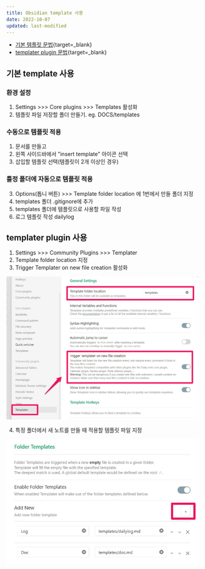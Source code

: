 ```yaml
---
title: Obsidian template 사용
date: 2022-10-07
updated: last-modified
---
```


- [기본 템플릿 문법](https://help.obsidian.md/Plugins/Templates){target=_blank}
- [templater plugin 문법](https://silentvoid13.github.io/Templater/syntax.html){target=_blank}

## 기본 template 사용

### 환경 설정

1. Settings >>> Core plugins  >>> Templates 활성화
2. 템플릿 파일 저장할 폴더 만들기. eg. DOCS/templates 

### 수동으로 템플릿 적용

1. 문서를 만들고
2. 왼쪽 사이드바에서 "insert template" 아이콘 선택
3. 삽입할 템플릿 선택(템플릿이 2개 이상인 경우)

### 틀정 폴더에 자동으로 템플릿 적용

3. Options(톱니 버튼) >>> Template folder location 에 1번에서 만들 폴더 지정
4. templates 폴더 .gitignore에 추가
5. templates 폴더에 템플릿으로 사용할 파일 작성
6. 로그 템플릿 작성 dailylog

## templater plugin 사용

1. Settings >>> Community Plugins >>> Templater
2. Template folder location 지정
3. Trigger Templater on new file creation 활성화

 
![](images/100722_022320.jpg)

4. 특정 폴더에서 새 노트를 만들 때 적용할 템플릿 파일 지정

![](images/100722_022519.jpg)
